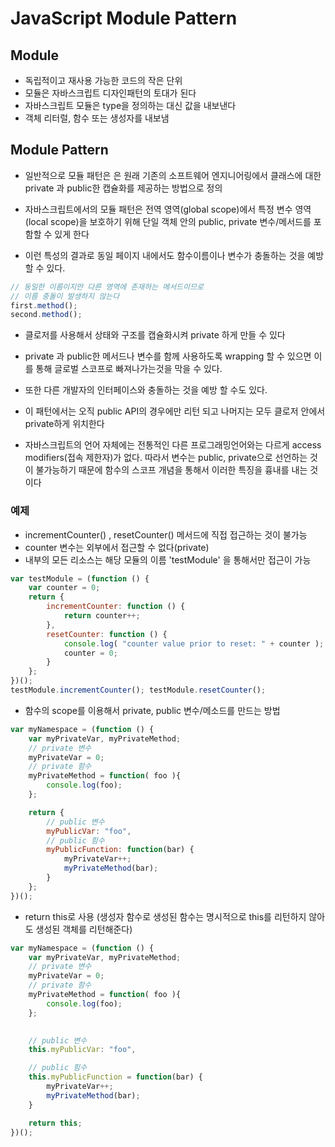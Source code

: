 # JavaScript Module Pattern
## Module
* 독립적이고 재사용 가능한 코드의 작은 단위
* 모듈은 자바스크립트 디자인패턴의 토대가 된다
* 자바스크립트 모듈은 type을 정의하는 대신 값을 내보낸다
* 객체 리터럴, 함수 또는 생성자를 내보냄

## Module Pattern
* 일반적으로 모듈 패턴은 은 원래 기존의 소프트웨어 엔지니어링에서 클래스에 대한 private 과 public한 캡슐화를 제공하는 방법으로 정의

* 자바스크립트에서의 모듈 패턴은 전역 영역(global scope)에서 특정 변수 영역(local scope)을 보호하기 위해 단일 객체 안의 public, private 변수/메서드를 포함할 수 있게 한다
* 이런 특성의 결과로 동일 페이지 내에서도 함수이름이나 변수가 충돌하는 것을 예방할 수 있다.
``` javascript
// 동일한 이름이지만 다른 영역에 존재하는 메서드이므로
// 이름 충돌이 발생하지 않는다
first.method();
second.method();
```


* 클로저를 사용해서 상태와 구조를 캡슐화시켜 private 하게 만들 수 있다
* private 과 public한 메서드나 변수를 함께 사용하도록 wrapping 할 수 있으면 이를 통해 글로벌 스코프로 빠져나가는것을 막을 수 있다.
* 또한 다른 개발자의 인터페이스와 충돌하는 것을 예방 할 수도 있다.
* 이 패턴에서는 오직 public API의 경우에만 리턴 되고 나머지는 모두 클로저 안에서 private하게 위치한다

* 자바스크립트의 언어 자체에는 전통적인 다른 프로그래밍언어와는 다르게 access modifiers(접속 제한자)가 없다.
따라서 변수는 public, private으로 선언하는 것이 불가능하기 때문에 함수의 스코프 개념을 통해서 이러한 특징을 흉내를 내는 것이다


### 예제

* incrementCounter() , resetCounter() 메서드에 직접 접근하는 것이 불가능
* counter 변수는 외부에서 접근할 수 없다(private)
* 내부의 모든 리소스는 해당 모듈의 이름 'testModule' 을 통해서만 접근이 가능
``` javascript
var testModule = (function () {
	var counter = 0;
	return {
		incrementCounter: function () {
			return counter++;
		},
		resetCounter: function () {
			console.log( "counter value prior to reset: " + counter );
			counter = 0;
		}
	};
})();
testModule.incrementCounter(); testModule.resetCounter();
```


* 함수의 scope를 이용해서 private, public 변수/메소드를 만드는 방법
``` javascript
var myNamespace = (function () {
	var myPrivateVar, myPrivateMethod;
	// private 변수
	myPrivateVar = 0;
	// private 함수
	myPrivateMethod = function( foo ){
		console.log(foo);
	};

	return {
		// public 변수
		myPublicVar: "foo",
		// public 힘수
		myPublicFunction: function(bar) {
			myPrivateVar++;
			myPrivateMethod(bar);
		}
	};
})();
```




* return this로 사용 (생성자 함수로 생성된 함수는 명시적으로 this를 리턴하지 않아도 생성된 객체를 리턴해준다)
``` javascript
var myNamespace = (function () {
	var myPrivateVar, myPrivateMethod;
	// private 변수
	myPrivateVar = 0;
	// private 함수
	myPrivateMethod = function( foo ){
		console.log(foo);
	};

	
	// public 변수
	this.myPublicVar: "foo",

	// public 힘수
	this.myPublicFunction = function(bar) {
		myPrivateVar++;
		myPrivateMethod(bar);
	}

	return this;
})();
```





